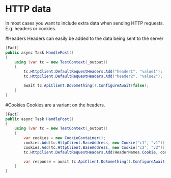 # HTTP data
In most cases you want to include extra data when sending HTTP requests. E.g. headers or cookies. 

#Headers 
Headers can easily be added to the data being sent to the server

```CS
[Fact]
public async Task HandlePost()
{
    using (var tc = new TestContext(_output))
    {
        tc.HttpClient.DefaultRequestHeaders.Add("header1", "value1");
        tc.HttpClient.DefaultRequestHeaders.Add("header2", "value2");

        await tc.ApiClient.DoSomething().ConfigureAwait(false);
    }
}
```

#Cookies
Cookies are a variant on the headers.

```CS
[Fact]
public async Task HandlePost()
{
    using (var tc = new TestContext(_output))
    {
        var cookies = new CookieContainer();
        cookies.Add(tc.HttpClient.BaseAddress, new Cookie("c1", "v1"));
        cookies.Add(tc.HttpClient.BaseAddress, new Cookie("c2", "v2"));
        tc.HttpClient.DefaultRequestHeaders.Add(HeaderNames.Cookie, cookies.GetCookieHeader(tc.HttpClient.BaseAddress));

        var response = await tc.ApiClient.DoSomething().ConfigureAwait(false);
    }
}
```